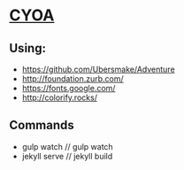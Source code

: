 # [CYOA](https://dogwonder.github.io)

## Using:
* https://github.com/Ubersmake/Adventure
* http://foundation.zurb.com/
* https://fonts.google.com/
* http://colorify.rocks/

## Commands
* gulp watch // gulp watch
* jekyll serve // jekyll build
